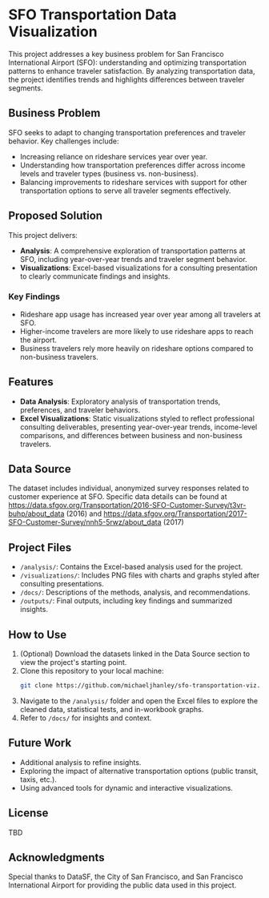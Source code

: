 # SFO Transportation Data Visualization

This project addresses a key business problem for San Francisco International Airport (SFO): understanding and optimizing transportation patterns to enhance traveler satisfaction. By analyzing transportation data, the project identifies trends and highlights differences between traveler segments.

## Business Problem
SFO seeks to adapt to changing transportation preferences and traveler behavior. Key challenges include:
- Increasing reliance on rideshare services year over year.
- Understanding how transportation preferences differ across income levels and traveler types (business vs. non-business).
- Balancing improvements to rideshare services with support for other transportation options to serve all traveler segments effectively.

## Proposed Solution
This project delivers:
- **Analysis**: A comprehensive exploration of transportation patterns at SFO, including year-over-year trends and traveler segment behavior.
- **Visualizations**: Excel-based visualizations for a consulting presentation to clearly communicate findings and insights.

### Key Findings
- Rideshare app usage has increased year over year among all travelers at SFO.
- Higher-income travelers are more likely to use rideshare apps to reach the airport.
- Business travelers rely more heavily on rideshare options compared to non-business travelers.

## Features
- **Data Analysis**: Exploratory analysis of transportation trends, preferences, and traveler behaviors.
- **Excel Visualizations**: Static visualizations styled to reflect professional consulting deliverables, presenting year-over-year trends, income-level comparisons, and differences between business and non-business travelers.

## Data Source
The dataset includes individual, anonymized survey responses related to customer experience at SFO. Specific data details can be found at https://data.sfgov.org/Transportation/2016-SFO-Customer-Survey/t3vr-buhp/about_data (2016) and https://data.sfgov.org/Transportation/2017-SFO-Customer-Survey/nnh5-5rwz/about_data (2017)

## Project Files
- `/analysis/`: Contains the Excel-based analysis used for the project.
- `/visualizations/`: Includes PNG files with charts and graphs styled after consulting presentations.
- `/docs/`: Descriptions of the methods, analysis, and recommendations.
- `/outputs/`: Final outputs, including key findings and summarized insights.

## How to Use
1. (Optional) Download the datasets linked in the Data Source section to view the project's starting point.
2. Clone this repository to your local machine:
   ```bash
   git clone https://github.com/michaeljhanley/sfo-transportation-viz.git
   ```
3. Navigate to the `/analysis/` folder and open the Excel files to explore the cleaned data, statistical tests, and in-workbook graphs.
4. Refer to `/docs/` for insights and context.

## Future Work
- Additional analysis to refine insights.
- Exploring the impact of alternative transportation options (public transit, taxis, etc.).
- Using advanced tools for dynamic and interactive visualizations.

## License
TBD

## Acknowledgments
Special thanks to DataSF, the City of San Francisco, and San Francisco International Airport for providing the public data used in this project.
